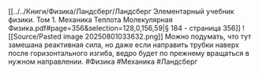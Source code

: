 [[../../Книги/Физика/Ландсберг/Ландсберг Элементарный учебник физики. Том 1. Механика Теплота Молекулярная Физика.pdf#page=356&selection=128,0,156,59|§ 184 - страница 356]]
![[Source/Pasted image 20250801033632.png]]
Можно подумать, что тут замешана реактивная сила, но даже если направить трубки наверх после горизонтального изгиба, ведро будет по прежнему вращаться в нужном направлении.
#Физика #Механика #Ландсберг